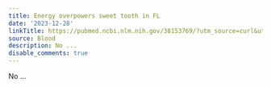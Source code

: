 ```yaml
---
title: Energy overpowers sweet tooth in FL
date: '2023-12-28'
linkTitle: https://pubmed.ncbi.nlm.nih.gov/38153769/?utm_source=curl&utm_medium=rss&utm_campaign=journals&utm_content=7603509&fc=None&ff=20231229170928&v=2.18.0
source: Blood
description: No ...
disable_comments: true
---
```

No ...